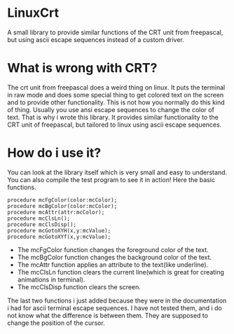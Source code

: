 # LinuxCrt
A small library to provide similar functions of the CRT unit from freepascal, but using ascii escape sequences instead of a custom driver.

# What is wrong with CRT?
The crt unit from freepascal does a weird thing on linux. It puts the terminal in raw mode and does some special thing to get colored text on the screen and to provide other functionality. This is not how you normally do this kind of thing. Usually you use ansi escape sequences to change the color of text. That is why i wrote this library. It provides similar functionality to the CRT unit of freepascal, but tailored to linux using ascii escape sequences.

# How do i use it?

You can look at the library itself which is very small and easy to understand. You can also compile the test program to see it in action!
Here the basic functions.
```
procedure mcFgColor(color:mcColor);
procedure mcBgColor(color:mcColor);
procedure mcAttr(attr:mcColor);
procedure mcClsLn();
procedure mcClsDisp();
procedure mcGotoXYH(x,y:mcValue);
procedure mcGotoXYf(x,y:mcValue);
```
+ The mcFgColor function changes the foreground color of the text.
+ The mcBgColor function changes the background color of the text.
+ The mcAttr function applies an attribute to the text(like underline).
+ The mcClsLn function clears the current line(which is great for creating animations in terminal).
+ The mcClsDisp function clears the screen.

The last two functions i just added because they were in the documentation i had for ascii terminal escape sequences. I have not tested them, and i do not 
know what the difference is between them. They are supposed to change the position of the cursor.
